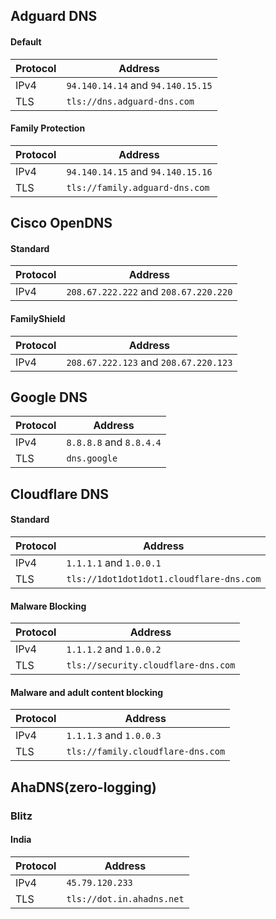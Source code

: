 ## Adguard DNS

#### Default
| Protocol  | Address |
| ------------- | ------------- |
| IPv4  | `94.140.14.14` and `94.140.15.15`  |
| TLS  | `tls://dns.adguard-dns.com`  |

#### Family Protection
| Protocol  | Address |
| ------------- | ------------- |
| IPv4  | `94.140.14.15` and `94.140.15.16`|
| TLS  | `tls://family.adguard-dns.com`|


## Cisco OpenDNS
#### Standard
| Protocol  | Address |
| ------------- | ------------- |
| IPv4  | `208.67.222.222` and `208.67.220.220`  |

#### FamilyShield
| Protocol  | Address |
| ------------- | ------------- |
| IPv4 | `208.67.222.123` and `208.67.220.123` |


## Google DNS
| Protocol  | Address |
| ------------- | ------------- |
| IPv4  | `8.8.8.8` and `8.8.4.4` |
| TLS | `dns.google` |

## Cloudflare DNS
#### Standard
| Protocol  | Address |
| ------------- | ------------- |
| IPv4  | `1.1.1.1` and `1.0.0.1` |
| TLS | `tls://1dot1dot1dot1.cloudflare-dns.com` |

#### Malware Blocking
| Protocol  | Address |
| ------------- | ------------- |
| IPv4 | `1.1.1.2` and `1.0.0.2` |
| TLS | `tls://security.cloudflare-dns.com` |

#### Malware and adult content blocking
| Protocol  | Address |
| ------------- | ------------- |
| IPv4 | `1.1.1.3` and `1.0.0.3` |
| TLS | `tls://family.cloudflare-dns.com` |


## AhaDNS(zero-logging)
### Blitz
#### India
| Protocol  | Address |
| ------------- | ------------- |
| IPv4 | `45.79.120.233` |
| TLS | `tls://dot.in.ahadns.net` |

